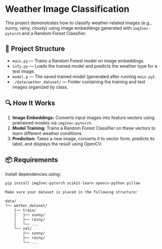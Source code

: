 # Weather Image Classification 

This project demonstrates how to classify weather-related images (e.g., sunny, rainy, cloudy) using image embeddings generated with `img2vec-pytorch` and a Random Forest Classifier.

## 📂 Project Structure

- `main.py` — Trains a Random Forest model on image embeddings.
- `infy.py` — Loads the trained model and predicts the weather type for a test image.
- `model.p` — The saved trained model (generated after running `main.py`).
- `./data/wether_dataset/` — Folder containing the training and test images organized by class.

## 🔍 How It Works

1. **Image Embeddings:** Converts input images into feature vectors using pretrained models via `img2vec-pytorch`.
2. **Model Training:** Trains a Random Forest Classifier on these vectors to learn different weather conditions.
3. **Prediction:** Takes a new image, converts it to vector form, predicts its label, and displays the result using OpenCV.

## 📦 Requirements

Install dependencies using:

```bash
pip install img2vec-pytorch scikit-learn opencv-python pillow

Make sure your dataset is placed in the following structure:

data/
└── wether_dataset/
    ├── train/
    │   ├── sunny/
    │   ├── rainy/
    │   └── ...
    └── val/
        ├── sunny/
        ├── rainy/
        └── ...


